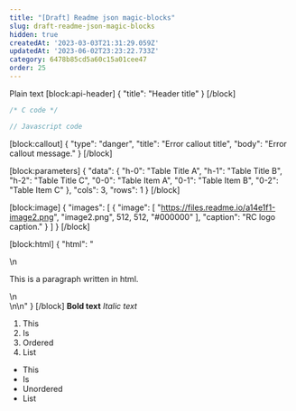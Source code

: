 ```yaml
---
title: "[Draft] Readme json magic-blocks"
slug: draft-readme-json-magic-blocks
hidden: true
createdAt: '2023-03-03T21:31:29.059Z'
updatedAt: '2023-06-02T23:23:22.733Z'
category: 6478b85cd5a60c15a01cee47
order: 25
---
```

Plain text
[block:api-header]
{
  "title": "Header title"
}
[/block]

```c 
/* C code */
```
```javascript 
// Javascript code
```


[block:callout]
{
  "type": "danger",
  "title": "Error callout title",
  "body": "Error callout message."
}
[/block]

[block:parameters]
{
  "data": {
    "h-0": "Table Title A",
    "h-1": "Table Title B",
    "h-2": "Table Title C",
    "0-0": "Table Item A",
    "0-1": "Table Item B",
    "0-2": "Table Item C"
  },
  "cols": 3,
  "rows": 1
}
[/block]

[block:image]
{
  "images": [
    {
      "image": [
        "https://files.readme.io/a14e1f1-image2.png",
        "image2.png",
        512,
        512,
        "#000000"
      ],
      "caption": "RC logo caption."
    }
  ]
}
[/block]

[block:html]
{
  "html": "<div>\n  <p>This is a paragraph written in html.</p>\n</div>\n\n<style></style>"
}
[/block]
**Bold text**
*Italic text*

1. This
2. Is
3. Ordered
4. List 

- This
- Is
- Unordered
- List
